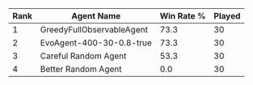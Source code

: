 | Rank | Agent Name | Win Rate % | Played |
|------|------------|----------|--------|
| 1 | GreedyFullObservableAgent | 73.3 | 30 |
| 2 | EvoAgent-400-30-0.8-true | 73.3 | 30 |
| 3 | Careful Random Agent | 53.3 | 30 |
| 4 | Better Random Agent | 0.0 | 30 |